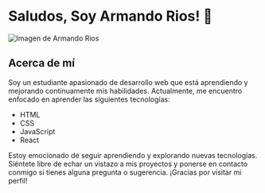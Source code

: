 # Saludos, Soy Armando Rios! 👋

<img src="URL_DE_LA_IMAGEN" alt="Imagen de Armando Rios">

## Acerca de mí
Soy un estudiante apasionado de desarrollo web que está aprendiendo y mejorando continuamente mis habilidades. Actualmente, me encuentro enfocado en aprender las siguientes tecnologías:

- HTML
- CSS
- JavaScript
- React

Estoy emocionado de seguir aprendiendo y explorando nuevas tecnologías. Siéntete libre de echar un vistazo a mis proyectos y ponerse en contacto conmigo si tienes alguna pregunta o sugerencia. ¡Gracias por visitar mi perfil! 
